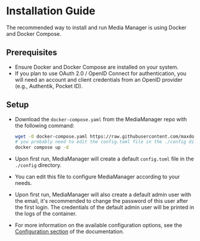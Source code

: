 # Installation Guide

The recommended way to install and run Media Manager is using Docker and Docker Compose.

## Prerequisites

* Ensure Docker and Docker Compose are installed on your system.
* If you plan to use OAuth 2.0 / OpenID Connect for authentication, you will need an account and client credentials
  from an OpenID provider (e.g., Authentik, Pocket ID).

## Setup

* Download the `docker-compose.yaml` from the MediaManager repo with the following command:
  ```sh
  wget -O docker-compose.yaml https://raw.githubusercontent.com/maxdorninger/MediaManager/refs/heads/master/docker-compose.yaml
  # you probably need to edit the config.toml file in the ./config directory, for more help see the documentation
  docker compose up -d
  ```

* Upon first run, MediaManager will create a default `config.toml` file in the `./config` directory.

* You can edit this file to configure MediaManager according to your needs.

* Upon first run, MediaManager will also create a default admin user with the email, it's recommended to change the
  password of this user after the first login. The credentials of the default admin user will be printed in the logs of
  the container.

* For more information on the available configuration options, see the [Configuration section](Configuration.md) of the
  documentation.

<include from="notes.topic" element-id="auth-admin-emails"></include>